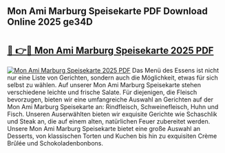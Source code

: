 ## Mon Ami Marburg Speisekarte PDF Download Online 2025 ge34D

# <h2><a href="http://gc760we.nevu.top/?p=Mon+Ami+Marburg+Speisekarte">🔗 👉🔴 Mon Ami Marburg Speisekarte 2025 PDF</a></h2>

[![Mon Ami Marburg Speisekarte 2025 PDF](https://i.imgur.com/dBaPXMq.png)](http://gc760we.nevu.top/?p=Mon+Ami+Marburg+Speisekarte)
Das Menü des Essens ist nicht nur eine Liste von Gerichten, sondern auch die Möglichkeit, etwas für sich selbst zu wählen. Auf unserer Mon Ami Marburg Speisekarte stehen verschiedene leichte und frische Salate. Für diejenigen, die Fleisch bevorzugen, bieten wir eine umfangreiche Auswahl an Gerichten auf der Mon Ami Marburg Speisekarte an: Rindfleisch, Schweinefleisch, Huhn und Fisch. Unseren Auserwählten bieten wir exquisite Gerichte wie Schaschlik und Steak an, die auf einem alten, natürlichen Feuer zubereitet werden. Unsere Mon Ami Marburg Speisekarte bietet eine große Auswahl an Desserts, von klassischen Torten und Kuchen bis hin zu exquisiten Crème Brûlée und Schokoladenbonbons.
